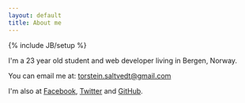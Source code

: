 ```yaml
---
layout: default
title: About me
---
```

{% include JB/setup %}

I'm a 23 year old student and web developer living in Bergen, Norway.

You can email me at: torstein.saltvedt@gmail.com

I'm also at 
<a href="http://facebook.com/saltvedt">Facebook</a>, 
<a href="http://twitter.com/saltvedt">Twitter</a> and
<a href="https://github.com/saltvedt/">GitHub</a>.